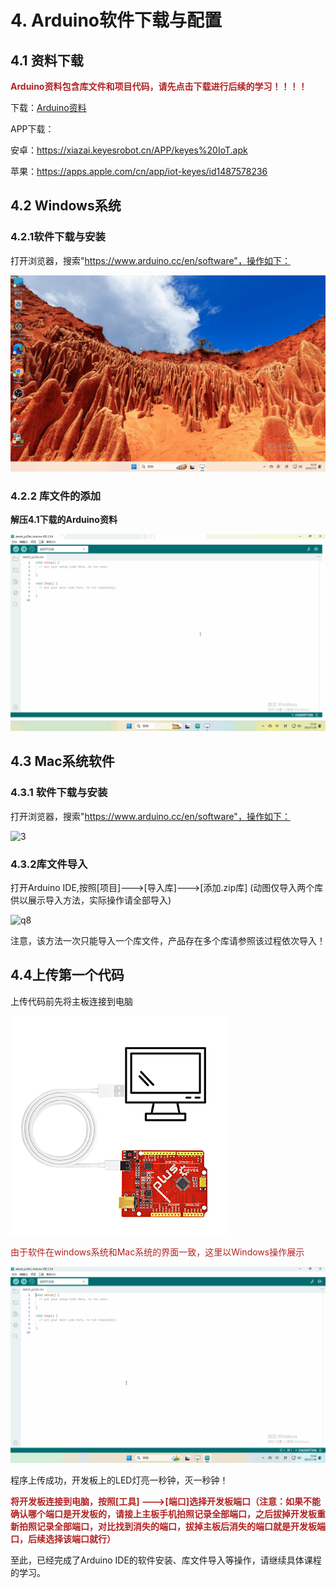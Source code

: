 # 4. Arduino软件下载与配置

## 4.1 资料下载

<font color=#B22222>**Arduino资料包含库文件和项目代码，请先点击下载进行后续的学习！！！！**</font>

下载：[Arduino资料](./Arduino.7z)

APP下载：

安卓：https://xiazai.keyesrobot.cn/APP/keyes%20IoT.apk

苹果：https://apps.apple.com/cn/app/iot-keyes/id1487578236

## 4.2 Windows系统

### 4.2.1软件下载与安装

打开浏览器，搜索"https://www.arduino.cc/en/software"，操作如下：

![2](./media/2.gif)

### 4.2.2 库文件的添加

**解压4.1下载的Arduino资料**

![q8](./media/q8.gif)

## 4.3 Mac系统软件

### 4.3.1 软件下载与安装

打开浏览器，搜索"https://www.arduino.cc/en/software"，操作如下：

![3](./media/3.gif)

### 4.3.2库文件导入

打开Arduino IDE,按照[项目]--->[导入库]--->[添加.zip库] (动图仅导入两个库供以展示导入方法，实际操作请全部导入)

![q8](./media/q8-1753845655270-1.gif)



注意，该方法一次只能导入一个库文件，产品存在多个库请参照该过程依次导入！

## 4.4上传第一个代码

上传代码前先将主板连接到电脑

![image-20250730134957544](./media/image-20250730134957544.png)

<font color=#B22222>由于软件在windows系统和Mac系统的界面一致，这里以Windows操作展示</font>

![q8q](./media/q8q.gif)

程序上传成功，开发板上的LED灯亮一秒钟，灭一秒钟！

<font color=#B22222>**将开发板连接到电脑，按照[工具] --->[端口]选择开发板端口（注意：如果不能确认哪个端口是开发板的，请接上主板手机拍照记录全部端口，之后拔掉开发板重新拍照记录全部端口，对比找到消失的端口，拔掉主板后消失的端口就是开发板端口，后续选择该端口就行）**</font>

至此，已经完成了Arduino IDE的软件安装、库文件导入等操作，请继续具体课程的学习。

